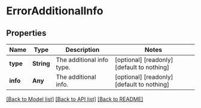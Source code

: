 # ErrorAdditionalInfo


## Properties
Name | Type | Description | Notes
------------ | ------------- | ------------- | -------------
**type** | **String** | The additional info type. | [optional] [readonly] [default to nothing]
**info** | **Any** | The additional info. | [optional] [readonly] [default to nothing]


[[Back to Model list]](../README.md#models) [[Back to API list]](../README.md#api-endpoints) [[Back to README]](../README.md)


